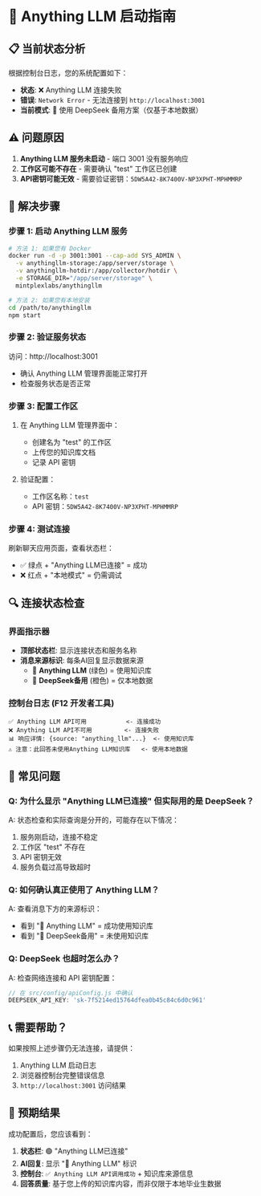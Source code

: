 # 🚀 Anything LLM 启动指南

## 📋 当前状态分析

根据控制台日志，您的系统配置如下：
- **状态**: ❌ Anything LLM 连接失败 
- **错误**: `Network Error` - 无法连接到 `http://localhost:3001`
- **当前模式**: 🤖 使用 DeepSeek 备用方案（仅基于本地数据）

## ⚠️ 问题原因

1. **Anything LLM 服务未启动** - 端口 3001 没有服务响应
2. **工作区可能不存在** - 需要确认 "test" 工作区已创建
3. **API密钥可能无效** - 需要验证密钥：`5DW5A42-8K7400V-NP3XPHT-MPHMMRP`

## 🔧 解决步骤

### 步骤 1: 启动 Anything LLM 服务

```bash
# 方法 1: 如果您有 Docker
docker run -d -p 3001:3001 --cap-add SYS_ADMIN \
  -v anythingllm-storage:/app/server/storage \
  -v anythingllm-hotdir:/app/collector/hotdir \
  -e STORAGE_DIR="/app/server/storage" \
  mintplexlabs/anythingllm

# 方法 2: 如果您有本地安装
cd /path/to/anythingllm
npm start
```

### 步骤 2: 验证服务状态

访问：http://localhost:3001
- 确认 Anything LLM 管理界面能正常打开
- 检查服务状态是否正常

### 步骤 3: 配置工作区

1. 在 Anything LLM 管理界面中：
   - 创建名为 "test" 的工作区
   - 上传您的知识库文档
   - 记录 API 密钥

2. 验证配置：
   - 工作区名称：`test`
   - API 密钥：`5DW5A42-8K7400V-NP3XPHT-MPHMMRP`

### 步骤 4: 测试连接

刷新聊天应用页面，查看状态栏：
- ✅ 绿点 + "Anything LLM已连接" = 成功
- ❌ 红点 + "本地模式" = 仍需调试

## 🔍 连接状态检查

### 界面指示器
- **顶部状态栏**: 显示连接状态和服务名称
- **消息来源标识**: 每条AI回复显示数据来源
  - 🔗 **Anything LLM** (绿色) = 使用知识库
  - 🤖 **DeepSeek备用** (橙色) = 仅本地数据

### 控制台日志 (F12 开发者工具)
```
✅ Anything LLM API可用           <- 连接成功
❌ Anything LLM API不可用         <- 连接失败
📊 响应详情: {source: "anything_llm"...}  <- 使用知识库
⚠️ 注意：此回答未使用Anything LLM知识库   <- 使用本地数据
```

## 🚨 常见问题

### Q: 为什么显示 "Anything LLM已连接" 但实际用的是 DeepSeek？
A: 状态检查和实际查询是分开的，可能存在以下情况：
1. 服务刚启动，连接不稳定
2. 工作区 "test" 不存在
3. API 密钥无效
4. 服务负载过高导致超时

### Q: 如何确认真正使用了 Anything LLM？
A: 查看消息下方的来源标识：
- 看到 "🔗 Anything LLM" = 成功使用知识库
- 看到 "🤖 DeepSeek备用" = 未使用知识库

### Q: DeepSeek 也超时怎么办？
A: 检查网络连接和 API 密钥配置：
```javascript
// 在 src/config/apiConfig.js 中确认
DEEPSEEK_API_KEY: 'sk-7f5214ed15764dfea0b45c84c6d0c961'
```

## 📞 需要帮助？

如果按照上述步骤仍无法连接，请提供：
1. Anything LLM 启动日志
2. 浏览器控制台完整错误信息
3. `http://localhost:3001` 访问结果

## 🎯 预期结果

成功配置后，您应该看到：
1. **状态栏**: 🟢 "Anything LLM已连接"
2. **AI回复**: 显示 "🔗 Anything LLM" 标识
3. **控制台**: `✅ Anything LLM API调用成功` + 知识库来源信息
4. **回答质量**: 基于您上传的知识库内容，而非仅限于本地毕业生数据 